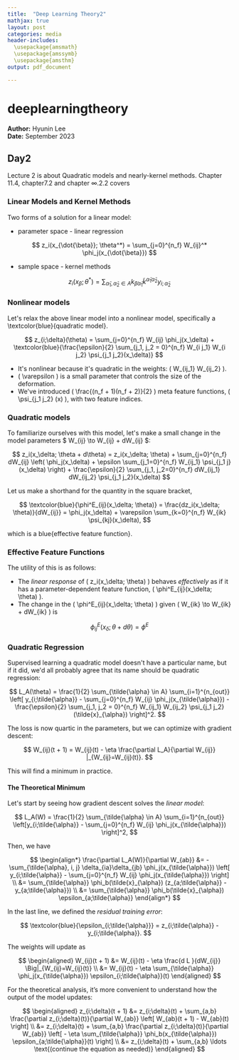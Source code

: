 ```yaml
---
title:  "Deep Learning Theory2"
mathjax: true
layout: post
categories: media
header-includes:
  \usepackage{amsmath}
  \usepackage{amssymb}
  \usepackage{amsthm}
output: pdf_document

---
```



# deeplearningtheory

**Author:** Hyunin Lee  
**Date:** September 2023


## Day2
Lecture 2 is about Quadratic models and nearly-kernel methods. Chapter 11.4, chapter7.2 and chapter ∞.2.2 covers

### Linear Models and Kernel Methods

Two forms of a solution for a linear model:

- parameter space - linear regression

$$
z_i(x_{\dot{\beta}}; \theta^*) = \sum_{j=0}^{n_f} W_{ij}^* \phi_j(x_{\dot{\beta}})
$$

- sample space - kernel methods

$$
z_i(x_{\dot{\beta}}; \theta^*) = \sum_{\tilde{\alpha}_1, \tilde{\alpha}_2 \in A} k_{\dot{\beta} \tilde{\alpha}_1} \tilde{k}^{\tilde{\alpha}_1 \tilde{\alpha}_2} y_{i;\tilde{\alpha}_2}
$$


### Nonlinear models

Let's relax the above linear model into a nonlinear model, specifically a \textcolor{blue}{quadratic model}.

$$
z_{i;\delta}(\theta) = \sum_{j=0}^{n_f} W_{ij} \phi_j(x_\delta) + \textcolor{blue}{\frac{\epsilon}{2} \sum_{j_1, j_2 = 0}^{n_f} W_{i j_1} W_{i j_2} \psi_{j_1 j_2}(x_\delta)}
$$

- It's nonlinear because it's quadratic in the weights: \( W_{ij_1} W_{ij_2} \).
- \( \varepsilon \) is a small parameter that controls the size of the deformation.
- We've introduced \( \frac{(n_f + 1)(n_f + 2)}{2} \) meta feature functions, \( \psi_{j_1 j_2} (x) \), with two feature indices.

### Quadratic models

To familiarize ourselves with this model, let's make a small change in the model parameters $ W_{ij} \to W_{ij} + dW_{ij} $:

$$
z_i(x_\delta; \theta + d\theta) = z_i(x_\delta; \theta) + \sum_{j=0}^{n_f} dW_{ij} \left( \phi_j(x_\delta) + \epsilon \sum_{j_1=0}^{n_f} W_{ij_1} \psi_{j_1 j}(x_\delta) \right) + \frac{\epsilon}{2} \sum_{j_1, j_2=0}^{n_f} dW_{ij_1} dW_{ij_2} \psi_{j_1 j_2}(x_\delta)
$$

Let us make a shorthand for the quantity in the square bracket,

$$
\textcolor{blue}{\phi^E_{ij}(x_\delta; \theta)} = \frac{dz_i(x_\delta; \theta)}{dW_{ij}} = \phi_j(x_\delta) + \varepsilon \sum_{k=0}^{n_f} W_{ik} \psi_{kj}(x_\delta),
$$

which is a blue{effective feature function}.

### Effective Feature Functions

The utility of this is as follows:

- The *linear response* of \( z_i(x_\delta; \theta) \) behaves *effectively* as if it has a parameter-dependent feature function, \( \phi^E_{ij}(x_\delta; \theta) \).
- The change in the \( \phi^E_{ij}(x_\delta; \theta) \) given \( W_{ik} \to W_{ik} + dW_{ik} \) is

$$
\phi^E_{ij}(x_\delta; \theta + d\theta) = \phi^E
$$

### Quadratic Regression

Supervised learning a quadratic model doesn't have a particular name, but if it did, we'd all probably agree that its name should be quadratic regression:

$$
L_A(\theta) = \frac{1}{2} \sum_{\tilde{\alpha} \in A} \sum_{i=1}^{n_{out}} \left[ y_{i;\tilde{\alpha}} - \sum_{j=0}^{n_f} W_{ij} \phi_j(x_{\tilde{\alpha}}) - \frac{\epsilon}{2} \sum_{j_1, j_2 = 0}^{n_f} W_{ij_1} W_{ij_2} \psi_{j_1 j_2}(\tilde{x}_{\alpha}) \right]^2.
$$

The loss is now quartic in the parameters, but we can optimize with gradient descent:

$$
W_{ij}(t + 1) = W_{ij}(t) - \eta \frac{\partial L_A}{\partial W_{ij}} |_{W_{ij}=W_{ij}(t)}.
$$

This will find a minimum in practice.

#### The Theoretical Minimum
Let's start by seeing how gradient descent solves the *linear model*:

$$
L_A(W) = \frac{1}{2} \sum_{\tilde{\alpha} \in A} \sum_{i=1}^{n_{out}} \left[y_{i;\tilde{\alpha}} - \sum_{j=0}^{n_f} W_{ij} \phi_j(x_{\tilde{\alpha}}) \right]^2,
$$

Then, we have

$$
\begin{align*}
\frac{\partial L_A(W)}{\partial W_{ab}} &= - \sum_{\tilde{\alpha}, i, j} \delta_{ia}\delta_{jb} \phi_j(x_{\tilde{\alpha}}) \left[ y_{i;\tilde{\alpha}} - \sum_{j=0}^{n_f} W_{ij} \phi_j(x_{\tilde{\alpha}}) \right] \\
&= \sum_{\tilde{\alpha}} \phi_b(\tilde{x}_{\alpha}) (z_{a;\tilde{\alpha}} - y_{a;\tilde{\alpha}}) \\
&= \sum_{\tilde{\alpha}} \phi_b(\tilde{x}_{\alpha}) \epsilon_{a;\tilde{\alpha}}
\end{align*}
$$


In the last line, we defined the *residual training error*:

$$
\textcolor{blue}{\epsilon_{i;\tilde{\alpha}}} = z_{i;\tilde{\alpha}} - y_{i;\tilde{\alpha}}.
$$

The weights will update as

$$
\begin{aligned}
    W_{ij}(t + 1) &= W_{ij}(t) - \eta \frac{d L }{dW_{ij}} \Big|_{W_{ij}=W_{ij}(t)} \\
    &= W_{ij}(t) - \eta \sum_{\tilde{\alpha}} \phi_j(x_{\tilde{\alpha}}) \epsilon_{i;\tilde{\alpha}}(t)
\end{aligned}
$$

For the theoretical analysis, it’s more convenient to understand how the output of the model updates:

$$
\begin{aligned}
    z_{i;\delta}(t + 1) &= z_{i;\delta}(t) + \sum_{a,b} \frac{\partial z_{i;\delta}(t)}{\partial W_{ab}} \left[ W_{ab}(t + 1) - W_{ab}(t) \right] \\ 
    &= z_{i;\delta}(t) + \sum_{a,b} \frac{\partial z_{i;\delta}(t)}{\partial W_{ab}} \left[ - \eta \sum_{\tilde{\alpha}} \phi_b(x_{\tilde{\alpha}}) \epsilon_{a;\tilde{\alpha}}(t) \right] \\ 
    &= z_{i;\delta}(t) + \sum_{a,b} \ldots \text{(continue the equation as needed)}
\end{aligned}
$$

